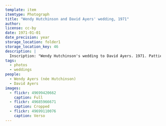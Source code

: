 ```yaml
---
template: item
itemtype: Photograph
title: "Wendy Hutchinson and David Ayers' wedding, 1971"
author: 
license: cc-by
date: 1971-01-01
date_precision: year
storage_location: folder1
storage_location_key: 46
description: |
  Inscription: "Wendy Hutchinson's wedding to David Ayers. 1971. Pattie & Jack Durack table behind me."
tags:
  - photos
  - weddings
people:
  - Wendy Ayers (née Hutchinson)
  - David Ayers
images:
  - flickr: 49699420662
    caption: Full
  - flickr: 49685966671
    caption: Cropped
  - flickr: 49699110076
    caption: Verso
---
```

